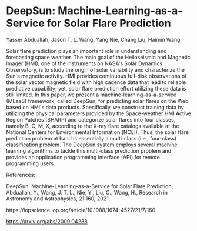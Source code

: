 # DeepSun: Machine-Learning-as-a-Service for Solar Flare Prediction<br>
<p>Yasser Abduallah, Jason T. L. Wang, Yang Nie, Chang Liu, Haimin Wang</p>
<p>Solar flare prediction plays an important role in understanding and forecasting space weather. The main goal of the Helioseismic and Magnetic Imager (HMI), one of the instruments on NASA's Solar Dynamics Observatory, is to study the origin of solar variability and characterize the Sun's magnetic activity. HMI provides continuous full-disk observations of the solar vector magnetic field with high cadence data that lead to reliable predictive capability; yet, solar flare prediction effort utilizing these data is still limited. In this paper, we present a machine-learning-as-a-service (MLaaS) framework, called DeepSun, for predicting solar flares on the Web based on HMI's data products. Specifically, we construct training data by utilizing the physical parameters provided by the Space-weather HMI Active Region Patches (SHARP) and categorize solar flares into four classes, namely B, C, M, X, according to the X-ray flare catalogs available at the National Centers for Environmental Information (NCEI). Thus, the solar flare prediction problem at hand is essentially a multi-class (i.e., four-class) classification problem. The DeepSun system employs several machine learning algorithms to tackle this multi-class prediction problem and provides an application programming interface (API) for remote programming users.</p>
<p>References:</p>
<p>DeepSun: Machine-Learning-as-a-Service for Solar Flare Prediction, Abduallah, Y., Wang, J. T. L., Nie, Y., Liu, C., Wang, H., Research in Astronomy and Astrophysics, 21:160, 2021.</p>
<p>https://iopscience.iop.org/article/10.1088/1674-4527/21/7/160 </p>
<p><a href="https://arxiv.org/abs/2009.04238" target="blank">https://arxiv.org/abs/2009.04238</a>  </p>

